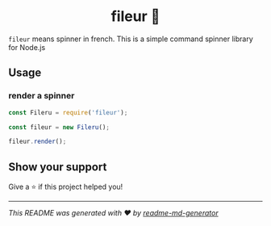 <h1 align="center">fileur 📀</h1>
<p>
 <code>fileur</code> means spinner in french. This is a simple command spinner library for Node.js
</p>

## Usage

### render a spinner

```javascript
const Fileru = require('fileur');

const fileur = new Fileru();

fileur.render();
```

## Show your support

Give a ⭐️ if this project helped you!

***
_This README was generated with ❤️ by [readme-md-generator](https://github.com/kefranabg/readme-md-generator)_